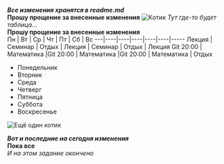 **_Все изменения хранятся в readme.md_**<br>
**Прошу прощение за внесенные изменения**
![Котик](1489052030_kotik-hosiko-12.jpg)
_Тут где-то будет таблица..._<br>
**Прошу прощение за внесенные изменения**<br>
Пн | Вт | Ср | Чт | Пт | Сб | Вс
---|----|----|----|----|----|-----
Лекция | Семинар | Отдых | Лекция | Семинар | Отдых | Лекция
Git 20:00 | Математика |Git 20:00 | Математика |Git 20:00 | Математика | Отдых

- Понедельник
- Вторник
- Среда
- Четверг
- Пятница
- Суббота
- Воскресенье

![Ещё один котик](kotik-vzglyad-mechtaet.jpg)

**_Вот и последние на сегодня изменения_**<br>
**Пока все**<br>
_И на этом задание окончено_
